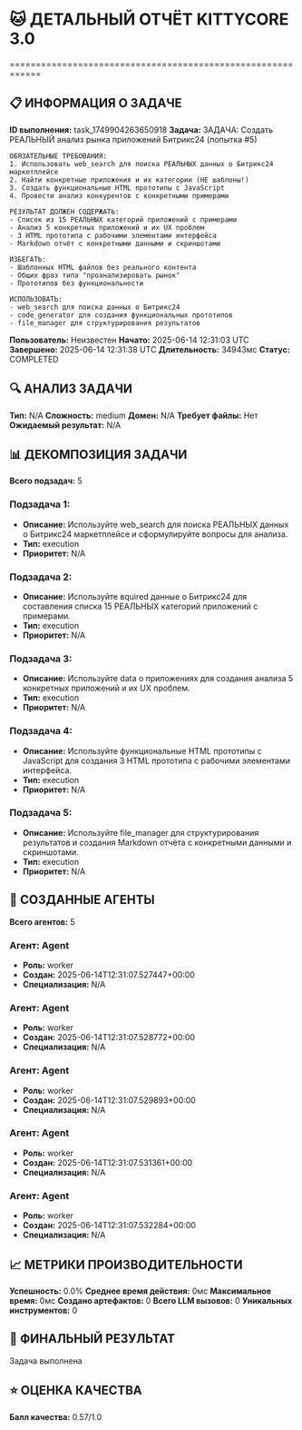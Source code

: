 # 🐱 ДЕТАЛЬНЫЙ ОТЧЁТ KITTYCORE 3.0
============================================================

## 📋 ИНФОРМАЦИЯ О ЗАДАЧЕ
**ID выполнения:** task_1749904263650918
**Задача:** 
    ЗАДАЧА: Создать РЕАЛЬНЫЙ анализ рынка приложений Битрикс24 (попытка #5)

    ОБЯЗАТЕЛЬНЫЕ ТРЕБОВАНИЯ:
    1. Использовать web_search для поиска РЕАЛЬНЫХ данных о Битрикс24 маркетплейсе
    2. Найти конкретные приложения и их категории (НЕ шаблоны!)
    3. Создать функциональные HTML прототипы с JavaScript
    4. Провести анализ конкурентов с конкретными примерами
    
    РЕЗУЛЬТАТ ДОЛЖЕН СОДЕРЖАТЬ:
    - Список из 15 РЕАЛЬНЫХ категорий приложений с примерами
    - Анализ 5 конкретных приложений и их UX проблем
    - 3 HTML прототипа с рабочими элементами интерфейса
    - Markdown отчёт с конкретными данными и скриншотами
    
    ИЗБЕГАТЬ:
    - Шаблонных HTML файлов без реального контента
    - Общих фраз типа "проанализировать рынок"
    - Прототипов без функциональности
    
    ИСПОЛЬЗОВАТЬ:
    - web_search для поиска данных о Битрикс24
    - code_generator для создания функциональных прототипов
    - file_manager для структурирования результатов
    
**Пользователь:** Неизвестен
**Начато:** 2025-06-14 12:31:03 UTC
**Завершено:** 2025-06-14 12:31:38 UTC
**Длительность:** 34943мс
**Статус:** COMPLETED

## 🔍 АНАЛИЗ ЗАДАЧИ
**Тип:** N/A
**Сложность:** medium
**Домен:** N/A
**Требует файлы:** Нет
**Ожидаемый результат:** N/A

## 📊 ДЕКОМПОЗИЦИЯ ЗАДАЧИ
**Всего подзадач:** 5

### Подзадача 1:
- **Описание:** Используйте web_search для поиска РЕАЛЬНЫХ данных о Битрикс24 маркетплейсе и сформулируйте вопросы для анализа.
- **Тип:** execution
- **Приоритет:** N/A

### Подзадача 2:
- **Описание:** Используйте вquired данные о Битрикс24 для составления списка 15 РЕАЛЬНЫХ категорий приложений с примерами.
- **Тип:** execution
- **Приоритет:** N/A

### Подзадача 3:
- **Описание:** Используйте data о приложениях для создания анализа 5 конкретных приложений и их UX проблем.
- **Тип:** execution
- **Приоритет:** N/A

### Подзадача 4:
- **Описание:** Используйте функциональные HTML прототипы с JavaScript для создания 3 HTML прототипа с рабочими элементами интерфейса.
- **Тип:** execution
- **Приоритет:** N/A

### Подзадача 5:
- **Описание:** Используйте file_manager для структурирования результатов и создания Markdown отчёта с конкретными данными и скриншотами.
- **Тип:** execution
- **Приоритет:** N/A

## 🤖 СОЗДАННЫЕ АГЕНТЫ
**Всего агентов:** 5

### Агент: Agent
- **Роль:** worker
- **Создан:** 2025-06-14T12:31:07.527447+00:00
- **Специализация:** N/A

### Агент: Agent
- **Роль:** worker
- **Создан:** 2025-06-14T12:31:07.528772+00:00
- **Специализация:** N/A

### Агент: Agent
- **Роль:** worker
- **Создан:** 2025-06-14T12:31:07.529893+00:00
- **Специализация:** N/A

### Агент: Agent
- **Роль:** worker
- **Создан:** 2025-06-14T12:31:07.531361+00:00
- **Специализация:** N/A

### Агент: Agent
- **Роль:** worker
- **Создан:** 2025-06-14T12:31:07.532284+00:00
- **Специализация:** N/A

## 📈 МЕТРИКИ ПРОИЗВОДИТЕЛЬНОСТИ
**Успешность:** 0.0%
**Среднее время действия:** 0мс
**Максимальное время:** 0мс
**Создано артефактов:** 0
**Всего LLM вызовов:** 0
**Уникальных инструментов:** 0

## 🎯 ФИНАЛЬНЫЙ РЕЗУЛЬТАТ
Задача выполнена

## ⭐ ОЦЕНКА КАЧЕСТВА
**Балл качества:** 0.57/1.0
